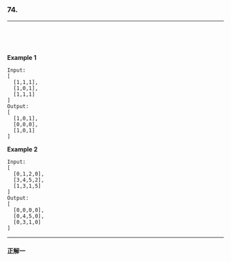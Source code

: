 ### 74. 

-----

&emsp;&emsp;

&emsp;&emsp;

**Example 1**

    Input: 
    [
      [1,1,1],
      [1,0,1],
      [1,1,1]
    ]
    Output: 
    [
      [1,0,1],
      [0,0,0],
      [1,0,1]
    ]

**Example 2**

    Input: 
    [
      [0,1,2,0],
      [3,4,5,2],
      [1,3,1,5]
    ]
    Output: 
    [
      [0,0,0,0],
      [0,4,5,0],
      [0,3,1,0]
    ]

-----

#### 正解一

&emsp;&emsp;
